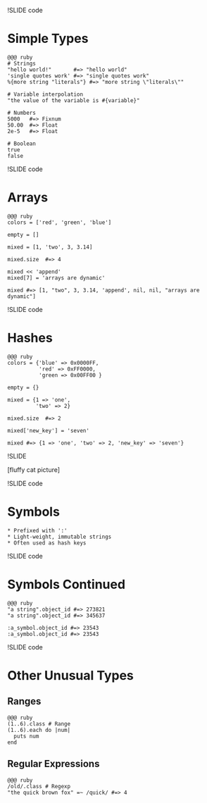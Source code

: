!SLIDE code
# Simple Types #
    
    @@@ ruby
    # Strings
    "hello world!"       #=> "hello world"
    'single quotes work' #=> "single quotes work"
    %{more string "literals"} #=> "more string \"literals\""

    # Variable interpolation
    "the value of the variable is #{variable}"
    
    # Numbers
    5000   #=> Fixnum
    50.00  #=> Float
    2e-5   #=> Float
    
    # Boolean
    true
    false

!SLIDE code
# Arrays #

    @@@ ruby
    colors = ['red', 'green', 'blue']
    
    empty = []
    
    mixed = [1, 'two', 3, 3.14]
    
    mixed.size  #=> 4
    
    mixed << 'append'
    mixed[7] = 'arrays are dynamic'
    
    mixed #=> [1, "two", 3, 3.14, 'append', nil, nil, "arrays are dynamic"]


!SLIDE code
# Hashes #

    @@@ ruby
    colors = {'blue' => 0x0000FF,
              'red' => 0xFF0000,
              'green => 0x00FF00 }
    
    empty = {}
    
    mixed = {1 => 'one',
             'two' => 2}
    
    mixed.size  #=> 2
    
    mixed['new_key'] = 'seven'
    
    mixed #=> {1 => 'one', 'two' => 2, 'new_key' => 'seven'}
    
!SLIDE

[fluffy cat picture]

!SLIDE code
# Symbols #

    * Prefixed with ':'
    * Light-weight, immutable strings
    * Often used as hash keys

!SLIDE code
# Symbols Continued #

    @@@ ruby
    "a string".object_id #=> 273821
    "a string".object_id #=> 345637
    
    :a_symbol.object_id #=> 23543
    :a_symbol.object_id #=> 23543

!SLIDE code
# Other Unusual Types #

## Ranges ##
 
    @@@ ruby
    (1..6).class # Range
    (1..6).each do |num|
      puts num
    end
 
## Regular Expressions ##
  
    @@@ ruby
    /old/.class # Regexp
    "the quick brown fox" =~ /quick/ #=> 4


